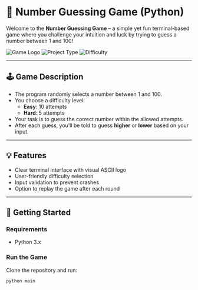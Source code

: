 # 🎯 Number Guessing Game (Python)

Welcome to the **Number Guessing Game** – a simple yet fun terminal-based game where you challenge your intuition and luck by trying to guess a number between 1 and 100!

![Game Logo](https://img.shields.io/badge/Built%20With-Python-blue?style=flat-square)
![Project Type](https://img.shields.io/badge/Project-CLI%20Game-orange?style=flat-square)
![Difficulty](https://img.shields.io/badge/Difficulty-Easy-brightgreen?style=flat-square)

---

## 🕹️ Game Description

- The program randomly selects a number between 1 and 100.
- You choose a difficulty level:
  - **Easy**: 10 attempts
  - **Hard**: 5 attempts
- Your task is to guess the correct number within the allowed attempts.
- After each guess, you’ll be told to guess **higher** or **lower** based on your input.

---

## 💡 Features

- Clear terminal interface with visual ASCII logo
- User-friendly difficulty selection
- Input validation to prevent crashes
- Option to replay the game after each round

---

## 🚀 Getting Started

### Requirements

- Python 3.x

### Run the Game

Clone the repository and run:

```bash
python main

